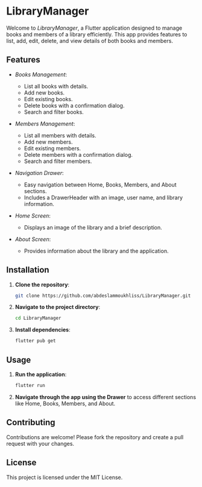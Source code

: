 # LibraryManager

Welcome to *LibraryManager*, a Flutter application designed to manage books and members of a library efficiently. This app provides features to list, add, edit, delete, and view details of both books and members.

## Features

- *Books Management*: 
  - List all books with details.
  - Add new books.
  - Edit existing books.
  - Delete books with a confirmation dialog.
  - Search and filter books.

- *Members Management*: 
  - List all members with details.
  - Add new members.
  - Edit existing members.
  - Delete members with a confirmation dialog.
  - Search and filter members.

- *Navigation Drawer*: 
  - Easy navigation between Home, Books, Members, and About sections.
  - Includes a DrawerHeader with an image, user name, and library information.

- *Home Screen*: 
  - Displays an image of the library and a brief description.
  
- *About Screen*: 
  - Provides information about the library and the application.

## Installation

1. **Clone the repository**:
    ```bash
    git clone https://github.com/abdeslammoukhliss/LibraryManager.git
    ```
2. **Navigate to the project directory**:
    ```bash
    cd LibraryManager
    ```
3. **Install dependencies**:
    ```bash
    flutter pub get
    ```

## Usage

1. **Run the application**:
    ```bash
    flutter run
    ```
2. **Navigate through the app using the Drawer** to access different sections like Home, Books, Members, and About.

## Contributing

Contributions are welcome! Please fork the repository and create a pull request with your changes.

## License

This project is licensed under the MIT License.

